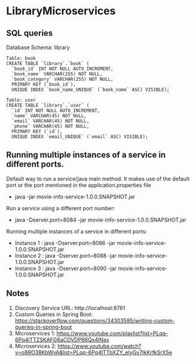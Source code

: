 # LibraryMicroservices

## SQL queries
Database Schema: library
```
Table: book
CREATE TABLE `library`.`book` (
  `book_id` INT NOT NULL AUTO_INCREMENT,
  `book_name` VARCHAR(255) NOT NULL,
  `book_category` VARCHAR(255) NOT NULL,
  PRIMARY KEY (`book_id`),
  UNIQUE INDEX `book_name_UNIQUE` (`book_name` ASC) VISIBLE);
  ```
  
  ```
  Table: user
  CREATE TABLE `library`.`user` (
    `id` INT NOT NULL AUTO_INCREMENT,
    `name` VARCHAR(45) NOT NULL,
    `email` VARCHAR(45) NOT NULL,
    `phone` VARCHAR(45) NOT NULL,
    PRIMARY KEY (`id`),
    UNIQUE INDEX `email_UNIQUE` (`email` ASC) VISIBLE);
  ```
  
## Running multiple instances of a service in different ports.

Default way to run a service/java main method. It makes use of the default port or the port mentioned in the application.properties file
- java -jar movie-info-service-1.0.0.SNAPSHOT.jar

Run a service using a different port number:
- java -Dserver.port=8084 -jar movie-info-service-1.0.0.SNAPSHOT.jar

Running multiple instances of a service in different ports:
- Instance 1 : java -Dserver.port=8086 -jar movie-info-service-1.0.0.SNAPSHOT.jar
- Instance 2 : java -Dserver.port=8088 -jar movie-info-service-1.0.0.SNAPSHOT.jar
- Instance 3 : java -Dserver.port=8090 -jar movie-info-service-1.0.0.SNAPSHOT.jar

## Notes
1. Discovery Service URL: http://localhost:8761
2. Custom Queries in Spring Boot: https://stackoverflow.com/questions/34303585/writing-custom-queries-in-spring-boot
3. Microservices 1: https://www.youtube.com/playlist?list=PLqq-6Pq4lTTZSKAFG6aCDVDP86Qx4lNas
4. Microservices 2: https://www.youtube.com/watch?v=o8RO38KbWvA&list=PLqq-6Pq4lTTbXZY_elyGv7IkKrfkSrX5e
